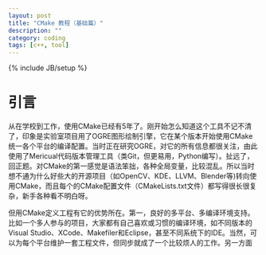 ```yaml
---
layout: post
title: "CMake 教程（基础篇）"
description: ""
category: coding
tags: [c++, tool]
---
```

{% include JB/setup %}

# 引言

从在学校到工作，使用CMake已经有5年了。刚开始怎么知道这个工具不记不清了，印象是实验室项目用了OGRE图形绘制引擎，它在某个版本开始使用CMake统一各个平台的编译配置。当时正在研究OGRE，对它的所有信息都很关注，由此使用了Mericual代码版本管理工具（类Git，但更易用，Python编写）。扯远了，回正题。对CMake的第一感觉是语法笨拙，各种全局变量，比较混乱。所以当时想不通为什么好些大的开源项目（如OpenCV、KDE、LLVM、Blender等)转向使用CMake，而且每个的CMake配置文件（CMakeLists.txt文件）都写得很长很复杂，新手各种看不明白呀。

但用CMake定义工程有它的优势所在。第一，良好的多平台、多编译环境支持。比如一个多人参与的项目，大家都有自己喜欢或习惯的编译环境，如不同版本的Visual Studio、XCode、Makefiler和Eclipse，甚至不同系统下的IDE。当然，可以为每个平台维护一套工程文件，但同步就成了一个比较烦人的工作。另一方面
